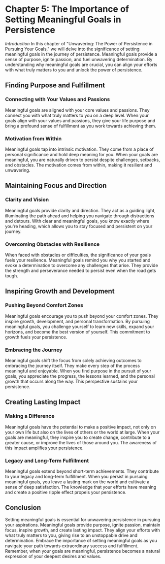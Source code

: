 Chapter 5: The Importance of Setting Meaningful Goals in Persistence
====================================================================

*Introduction* In this chapter of "Unwavering: The Power of Persistence in Pursuing Your Goals," we will delve into the significance of setting meaningful goals in the journey of persistence. Meaningful goals provide a sense of purpose, ignite passion, and fuel unwavering determination. By understanding why meaningful goals are crucial, you can align your efforts with what truly matters to you and unlock the power of persistence.

Finding Purpose and Fulfillment
-------------------------------

### Connecting with Your Values and Passions

Meaningful goals are aligned with your core values and passions. They connect you with what truly matters to you on a deep level. When your goals align with your values and passions, they give your life purpose and bring a profound sense of fulfillment as you work towards achieving them.

### Motivation from Within

Meaningful goals tap into intrinsic motivation. They come from a place of personal significance and hold deep meaning for you. When your goals are meaningful, you are naturally driven to persist despite challenges, setbacks, and obstacles. The motivation comes from within, making it resilient and unwavering.

Maintaining Focus and Direction
-------------------------------

### Clarity and Vision

Meaningful goals provide clarity and direction. They act as a guiding light, illuminating the path ahead and helping you navigate through distractions and detours. With clear and meaningful goals, you know exactly where you're heading, which allows you to stay focused and persistent on your journey.

### Overcoming Obstacles with Resilience

When faced with obstacles or difficulties, the significance of your goals fuels your resilience. Meaningful goals remind you why you started and evoke a determination to overcome any challenges that arise. They provide the strength and perseverance needed to persist even when the road gets tough.

Inspiring Growth and Development
--------------------------------

### Pushing Beyond Comfort Zones

Meaningful goals encourage you to push beyond your comfort zones. They inspire growth, development, and personal transformation. By pursuing meaningful goals, you challenge yourself to learn new skills, expand your horizons, and become the best version of yourself. This commitment to growth fuels your persistence.

### Embracing the Journey

Meaningful goals shift the focus from solely achieving outcomes to embracing the journey itself. They make every step of the process meaningful and enjoyable. When you find purpose in the pursuit of your goals, you appreciate the progress, the lessons learned, and the personal growth that occurs along the way. This perspective sustains your persistence.

Creating Lasting Impact
-----------------------

### Making a Difference

Meaningful goals have the potential to make a positive impact, not only on your own life but also on the lives of others or the world at large. When your goals are meaningful, they inspire you to create change, contribute to a greater cause, or improve the lives of those around you. The awareness of this impact amplifies your persistence.

### Legacy and Long-Term Fulfillment

Meaningful goals extend beyond short-term achievements. They contribute to your legacy and long-term fulfillment. When you persist in pursuing meaningful goals, you leave a lasting mark on the world and cultivate a sense of deep satisfaction. The knowledge that your efforts have meaning and create a positive ripple effect propels your persistence.

Conclusion
----------

Setting meaningful goals is essential for unwavering persistence in pursuing your aspirations. Meaningful goals provide purpose, ignite passion, maintain focus, inspire growth, and create lasting impact. They align your efforts with what truly matters to you, giving rise to an unstoppable drive and determination. Embrace the importance of setting meaningful goals as you navigate your path towards extraordinary success and fulfillment. Remember, when your goals are meaningful, persistence becomes a natural expression of your deepest desires and values.

